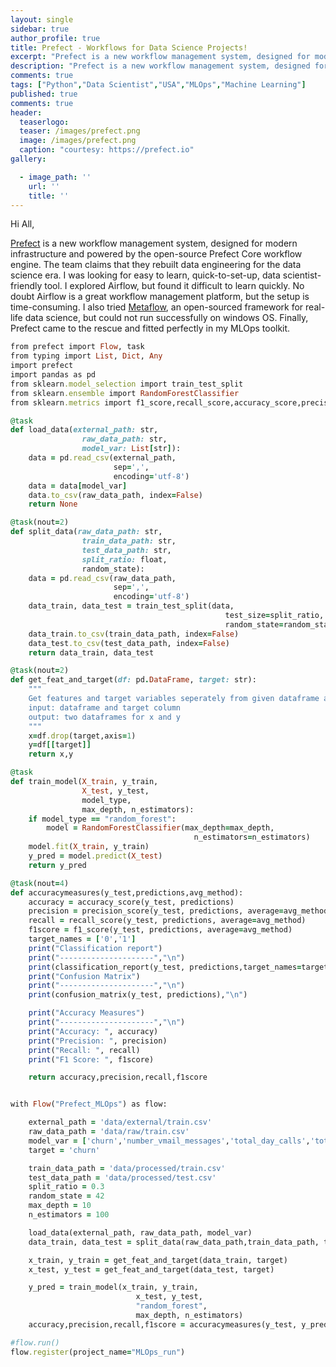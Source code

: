 ```yaml
---
layout: single
sidebar: true
author_profile: true
title: Prefect - Workflows for Data Science Projects!
excerpt: "Prefect is a new workflow management system, designed for modern infrastructure and powered by the open-source Prefect Core workflow engine."
description: "Prefect is a new workflow management system, designed for modern infrastructure and powered by the open-source Prefect Core workflow engine."
comments: true
tags: ["Python","Data Scientist","USA","MLOps","Machine Learning"]
published: true
comments: true
header:
  teaserlogo:
  teaser: /images/prefect.png
  image: /images/prefect.png
  caption: "courtesy: https://prefect.io"
gallery:

  - image_path: ''
    url: ''
    title: ''
---
```

Hi All,

[Prefect](https://github.com/PrefectHQ/prefect) is a new workflow management system, designed for modern infrastructure and powered by the open-source Prefect Core workflow engine. The team claims that they rebuilt data engineering for the data science era. I was looking for easy to learn, quick-to-set-up, data scientist-friendly tool. I explored Airflow, but found it difficult to learn quickly. No doubt Airflow is a great workflow management platform, but the setup is time-consuming. I also tried [Metaflow](https://metaflow.org/), an open-sourced framework for real-life data science, but could not run successfully on windows OS. Finally, Prefect came to the rescue and fitted perfectly in my MLOps toolkit.

```ruby
from prefect import Flow, task
from typing import List, Dict, Any
import prefect
import pandas as pd
from sklearn.model_selection import train_test_split
from sklearn.ensemble import RandomForestClassifier
from sklearn.metrics import f1_score,recall_score,accuracy_score,precision_score,confusion_matrix,classification_report

@task
def load_data(external_path: str, 
                raw_data_path: str, 
                model_var: List[str]):
    data = pd.read_csv(external_path,
                       sep=',',
                       encoding='utf-8')
    data = data[model_var]
    data.to_csv(raw_data_path, index=False)
    return None

@task(nout=2)
def split_data(raw_data_path: str,
                train_data_path: str, 
                test_data_path: str, 
                split_ratio: float, 
                random_state):
    data = pd.read_csv(raw_data_path,
                       sep=',',
                       encoding='utf-8')
    data_train, data_test = train_test_split(data,
                                                test_size=split_ratio,
                                                random_state=random_state)
    data_train.to_csv(train_data_path, index=False)
    data_test.to_csv(test_data_path, index=False)
    return data_train, data_test

@task(nout=2)
def get_feat_and_target(df: pd.DataFrame, target: str):
    """
    Get features and target variables seperately from given dataframe and target 
    input: dataframe and target column
    output: two dataframes for x and y 
    """
    x=df.drop(target,axis=1)
    y=df[[target]]
    return x,y

@task
def train_model(X_train, y_train, 
                X_test, y_test, 
                model_type,
                max_depth, n_estimators):
    if model_type == "random_forest":
        model = RandomForestClassifier(max_depth=max_depth,
                                         n_estimators=n_estimators)
    model.fit(X_train, y_train)
    y_pred = model.predict(X_test)
    return y_pred

@task(nout=4)
def accuracymeasures(y_test,predictions,avg_method):
    accuracy = accuracy_score(y_test, predictions)
    precision = precision_score(y_test, predictions, average=avg_method)
    recall = recall_score(y_test, predictions, average=avg_method)
    f1score = f1_score(y_test, predictions, average=avg_method)
    target_names = ['0','1']
    print("Classification report")
    print("---------------------","\n")
    print(classification_report(y_test, predictions,target_names=target_names),"\n")
    print("Confusion Matrix")
    print("---------------------","\n")
    print(confusion_matrix(y_test, predictions),"\n")

    print("Accuracy Measures")
    print("---------------------","\n")
    print("Accuracy: ", accuracy)
    print("Precision: ", precision)
    print("Recall: ", recall)
    print("F1 Score: ", f1score)

    return accuracy,precision,recall,f1score


with Flow("Prefect_MLOps") as flow:

    external_path = 'data/external/train.csv'
    raw_data_path = 'data/raw/train.csv'
    model_var = ['churn','number_vmail_messages','total_day_calls','total_eve_minutes','total_eve_charge','total_intl_minutes','number_customer_service_calls']
    target = 'churn'

    train_data_path = 'data/processed/train.csv'
    test_data_path = 'data/processed/test.csv'
    split_ratio = 0.3
    random_state = 42
    max_depth = 10
    n_estimators = 100

    load_data(external_path, raw_data_path, model_var)
    data_train, data_test = split_data(raw_data_path,train_data_path, test_data_path, split_ratio, random_state)

    x_train, y_train = get_feat_and_target(data_train, target)
    x_test, y_test = get_feat_and_target(data_test, target)

    y_pred = train_model(x_train, y_train, 
                            x_test, y_test, 
                            "random_forest", 
                            max_depth, n_estimators)
    accuracy,precision,recall,f1score = accuracymeasures(y_test, y_pred, 'weighted')

#flow.run()
flow.register(project_name="MLOps_run")

```

